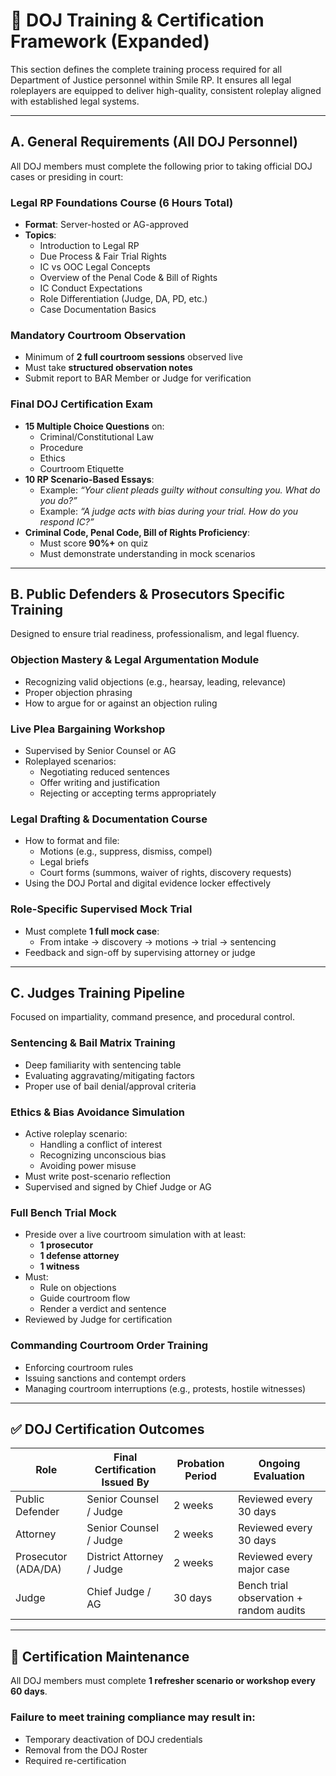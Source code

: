 # 🧠 DOJ Training & Certification Framework (Expanded)

This section defines the complete training process required for all Department of Justice personnel within Smile RP. It ensures all legal roleplayers are equipped to deliver high-quality, consistent roleplay aligned with established legal systems.

---

## A. General Requirements (All DOJ Personnel)

All DOJ members must complete the following prior to taking official DOJ cases or presiding in court:

### **Legal RP Foundations Course** (6 Hours Total)
- **Format**: Server-hosted or AG-approved
- **Topics**:
  - Introduction to Legal RP
  - Due Process & Fair Trial Rights
  - IC vs OOC Legal Concepts
  - Overview of the Penal Code & Bill of Rights
  - IC Conduct Expectations
  - Role Differentiation (Judge, DA, PD, etc.)
  - Case Documentation Basics

### **Mandatory Courtroom Observation**
- Minimum of **2 full courtroom sessions** observed live
- Must take **structured observation notes**
- Submit report to BAR Member or Judge for verification

### **Final DOJ Certification Exam**
- **15 Multiple Choice Questions** on:
  - Criminal/Constitutional Law
  - Procedure
  - Ethics
  - Courtroom Etiquette
- **10 RP Scenario-Based Essays**:
  - Example: *“Your client pleads guilty without consulting you. What do you do?”*
  - Example: *“A judge acts with bias during your trial. How do you respond IC?”*
- **Criminal Code, Penal Code, Bill of Rights Proficiency**:
  - Must score **90%+** on quiz
  - Must demonstrate understanding in mock scenarios

---

## B. Public Defenders & Prosecutors Specific Training

Designed to ensure trial readiness, professionalism, and legal fluency.

### **Objection Mastery & Legal Argumentation Module**
- Recognizing valid objections (e.g., hearsay, leading, relevance)
- Proper objection phrasing
- How to argue for or against an objection ruling

### **Live Plea Bargaining Workshop**
- Supervised by Senior Counsel or AG
- Roleplayed scenarios:
  - Negotiating reduced sentences
  - Offer writing and justification
  - Rejecting or accepting terms appropriately

### **Legal Drafting & Documentation Course**
- How to format and file:
  - Motions (e.g., suppress, dismiss, compel)
  - Legal briefs
  - Court forms (summons, waiver of rights, discovery requests)
- Using the DOJ Portal and digital evidence locker effectively

### **Role-Specific Supervised Mock Trial**
- Must complete **1 full mock case**:
  - From intake → discovery → motions → trial → sentencing
- Feedback and sign-off by supervising attorney or judge

---

## C. Judges Training Pipeline

Focused on impartiality, command presence, and procedural control.

### **Sentencing & Bail Matrix Training**
- Deep familiarity with sentencing table
- Evaluating aggravating/mitigating factors
- Proper use of bail denial/approval criteria

### **Ethics & Bias Avoidance Simulation**
- Active roleplay scenario:
  - Handling a conflict of interest
  - Recognizing unconscious bias
  - Avoiding power misuse
- Must write post-scenario reflection
- Supervised and signed by Chief Judge or AG

### **Full Bench Trial Mock**
- Preside over a live courtroom simulation with at least:
  - **1 prosecutor**
  - **1 defense attorney**
  - **1 witness**
- Must:
  - Rule on objections
  - Guide courtroom flow
  - Render a verdict and sentence
- Reviewed by Judge for certification

### **Commanding Courtroom Order Training**
- Enforcing courtroom rules
- Issuing sanctions and contempt orders
- Managing courtroom interruptions (e.g., protests, hostile witnesses)

---

## ✅ DOJ Certification Outcomes

| **Role**           | **Final Certification Issued By** | **Probation Period** | **Ongoing Evaluation**                     |
|---------------------|-----------------------------------|-----------------------|---------------------------------------------|
| Public Defender     | Senior Counsel / Judge       | 2 weeks               | Reviewed every 30 days                      |
| Attorney     | Senior Counsel / Judge       | 2 weeks               | Reviewed every 30 days                      |
| Prosecutor (ADA/DA) | District Attorney / Judge           | 2 weeks               | Reviewed every major case                   |
| Judge               | Chief Judge / AG                 | 30 days               | Bench trial observation + random audits     |

---

## 📝 Certification Maintenance

All DOJ members must complete **1 refresher scenario or workshop every 60 days**.

### **Failure to meet training compliance may result in**:
- Temporary deactivation of DOJ credentials
- Removal from the DOJ Roster
- Required re-certification